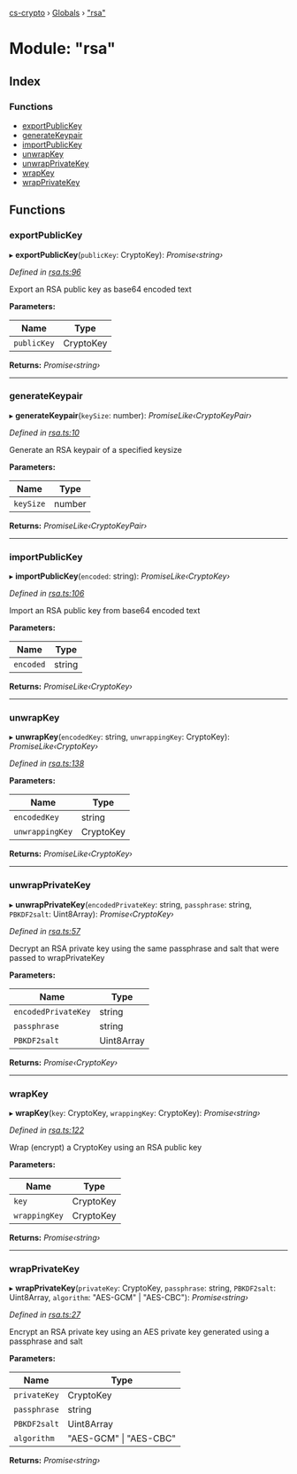 [cs-crypto](../README.md) › [Globals](../globals.md) › ["rsa"](_rsa_.md)

# Module: "rsa"

## Index

### Functions

* [exportPublicKey](_rsa_.md#exportpublickey)
* [generateKeypair](_rsa_.md#generatekeypair)
* [importPublicKey](_rsa_.md#importpublickey)
* [unwrapKey](_rsa_.md#unwrapkey)
* [unwrapPrivateKey](_rsa_.md#unwrapprivatekey)
* [wrapKey](_rsa_.md#wrapkey)
* [wrapPrivateKey](_rsa_.md#wrapprivatekey)

## Functions

###  exportPublicKey

▸ **exportPublicKey**(`publicKey`: CryptoKey): *Promise‹string›*

*Defined in [rsa.ts:96](https://github.com/very-amused/CS-crypto/blob/98627a2/src/rsa.ts#L96)*

Export an RSA public key as base64 encoded text

**Parameters:**

Name | Type |
------ | ------ |
`publicKey` | CryptoKey |

**Returns:** *Promise‹string›*

___

###  generateKeypair

▸ **generateKeypair**(`keySize`: number): *PromiseLike‹CryptoKeyPair›*

*Defined in [rsa.ts:10](https://github.com/very-amused/CS-crypto/blob/98627a2/src/rsa.ts#L10)*

Generate an RSA keypair of a specified keysize

**Parameters:**

Name | Type |
------ | ------ |
`keySize` | number |

**Returns:** *PromiseLike‹CryptoKeyPair›*

___

###  importPublicKey

▸ **importPublicKey**(`encoded`: string): *PromiseLike‹CryptoKey›*

*Defined in [rsa.ts:106](https://github.com/very-amused/CS-crypto/blob/98627a2/src/rsa.ts#L106)*

Import an RSA public key from base64 encoded text

**Parameters:**

Name | Type |
------ | ------ |
`encoded` | string |

**Returns:** *PromiseLike‹CryptoKey›*

___

###  unwrapKey

▸ **unwrapKey**(`encodedKey`: string, `unwrappingKey`: CryptoKey): *PromiseLike‹CryptoKey›*

*Defined in [rsa.ts:138](https://github.com/very-amused/CS-crypto/blob/98627a2/src/rsa.ts#L138)*

**Parameters:**

Name | Type |
------ | ------ |
`encodedKey` | string |
`unwrappingKey` | CryptoKey |

**Returns:** *PromiseLike‹CryptoKey›*

___

###  unwrapPrivateKey

▸ **unwrapPrivateKey**(`encodedPrivateKey`: string, `passphrase`: string, `PBKDF2salt`: Uint8Array): *Promise‹CryptoKey›*

*Defined in [rsa.ts:57](https://github.com/very-amused/CS-crypto/blob/98627a2/src/rsa.ts#L57)*

Decrypt an RSA private key using the same passphrase and salt that were passed to wrapPrivateKey

**Parameters:**

Name | Type |
------ | ------ |
`encodedPrivateKey` | string |
`passphrase` | string |
`PBKDF2salt` | Uint8Array |

**Returns:** *Promise‹CryptoKey›*

___

###  wrapKey

▸ **wrapKey**(`key`: CryptoKey, `wrappingKey`: CryptoKey): *Promise‹string›*

*Defined in [rsa.ts:122](https://github.com/very-amused/CS-crypto/blob/98627a2/src/rsa.ts#L122)*

Wrap (encrypt) a CryptoKey using an RSA public key

**Parameters:**

Name | Type |
------ | ------ |
`key` | CryptoKey |
`wrappingKey` | CryptoKey |

**Returns:** *Promise‹string›*

___

###  wrapPrivateKey

▸ **wrapPrivateKey**(`privateKey`: CryptoKey, `passphrase`: string, `PBKDF2salt`: Uint8Array, `algorithm`: "AES-GCM" | "AES-CBC"): *Promise‹string›*

*Defined in [rsa.ts:27](https://github.com/very-amused/CS-crypto/blob/98627a2/src/rsa.ts#L27)*

Encrypt an RSA private key using an AES private key generated using a passphrase and salt

**Parameters:**

Name | Type |
------ | ------ |
`privateKey` | CryptoKey |
`passphrase` | string |
`PBKDF2salt` | Uint8Array |
`algorithm` | "AES-GCM" &#124; "AES-CBC" |

**Returns:** *Promise‹string›*
